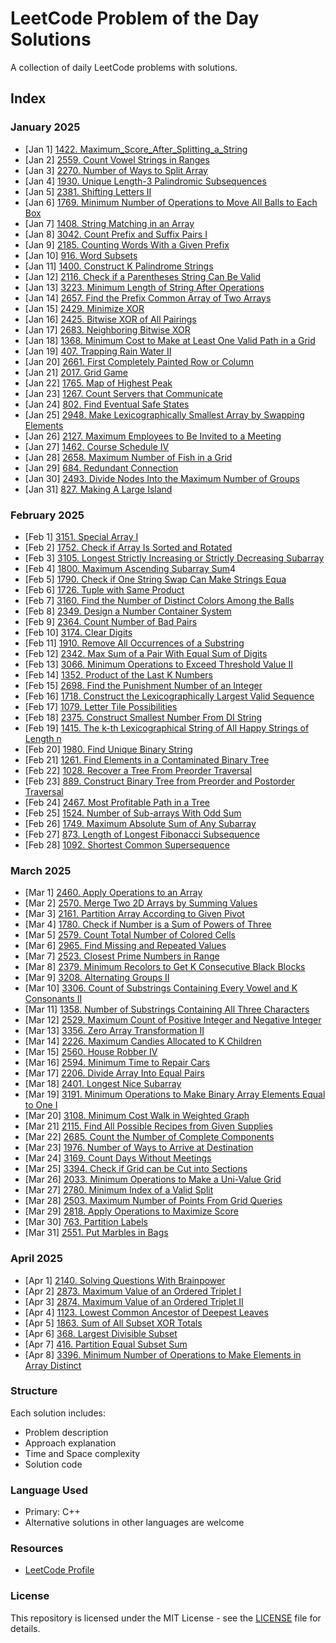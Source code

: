 # LeetCode Problem of the Day Solutions

A collection of daily LeetCode problems with solutions.

## Index

### January 2025

- [Jan 1] [1422. Maximum_Score_After_Splitting_a_String](Jan/1_Maximum_Score_After_Splitting_a_String.c++)
- [Jan 2] [2559. Count Vowel Strings in Ranges](Jan/2_Count_Vowel_Strings_in_Ranges.cpp)
- [Jan 3] [2270. Number of Ways to Split Array](Jan/3_Number_of_Ways_to_Split_Array.cpp)
- [Jan 4] [1930. Unique Length-3 Palindromic Subsequences](Jan/4_Unique_Length-3_Palindromic_Subsequences.cpp)
- [Jan 5] [2381. Shifting Letters II](Jan/5_Shifting_Letters_II.cpp)
- [Jan 6] [1769. Minimum Number of Operations to Move All Balls to Each Box](Jan/6_Minimum_Number_of_Operations_to_Move_All_Balls_to_Each_Box.cpp)
- [Jan 7] [1408. String Matching in an Array](Jan/7_String_Matching_in_an_Array.cpp)
- [Jan 8] [3042. Count Prefix and Suffix Pairs I](Jan/8_Count_Prefix_and_Suffix_Pairs_I.cpp)
- [Jan 9] [2185. Counting Words With a Given Prefix](Jan/9_Counting_Words_With_a_Given_Prefix.cpp)
- [Jan 10] [916. Word Subsets](Jan/10_Word_Subsets.cpp)
- [Jan 11] [1400. Construct K Palindrome Strings](Jan/11_Construct_K_Palindrome_Strings.cpp)
- [Jan 12] [2116. Check if a Parentheses String Can Be Valid](Jan/12_Check_if_a_Parentheses_String_Can_Be_Valid.cpp)
- [Jan 13] [3223. Minimum Length of String After Operations](Jan/13_Minimum_Length_of_String_After_Operations.cpp)
- [Jan 14] [2657. Find the Prefix Common Array of Two Arrays](Jan/14_Find_the_Prefix_Common_Array_of_Two_Arrays.cpp)
- [Jan 15] [2429. Minimize XOR](Jan/15_Minimize_XOR.cpp)
- [Jan 16] [2425. Bitwise XOR of All Pairings](Jan/16_Bitwise_XOR_of_All_Pairings.cpp)
- [Jan 17] [2683. Neighboring Bitwise XOR](Jan/17_Neighboring_Bitwise_XOR.cpp)
- [Jan 18] [1368. Minimum Cost to Make at Least One Valid Path in a Grid](Jan/18_Minimum_Cost.cpp)
- [Jan 19] [407. Trapping Rain Water II](Jan/19_Trapping_Rain_Water_II.cpp)
- [Jan 20] [2661. First Completely Painted Row or Column](Jan/20_First_Completely_Painted_Row_or_Column.cpp)
- [Jan 21] [2017. Grid Game](Jan/21_Grid_Game.cpp)
- [Jan 22] [1765. Map of Highest Peak](Jan/22_Map_of_Highest_Peak.cpp)
- [Jan 23] [1267. Count Servers that Communicate](Jan/23_Count_Servers_that_Communicate.cpp)
- [Jan 24] [802. Find Eventual Safe States](Jan/24_Find_Eventual_Safe_States.cpp)
- [Jan 25] [2948. Make Lexicographically Smallest Array by Swapping Elements](Jan/25_Make_Lexicographically_Smallest_Array_by_Swapping_Elements.cpp)
- [Jan 26] [2127. Maximum Employees to Be Invited to a Meeting](Jan/26_Maximum_Employees_to_Be_Invited_to_a_Meeting.cpp)
- [Jan 27] [1462. Course Schedule IV](Jan/27_Course_Schedule_IV.cpp)
- [Jan 28] [2658. Maximum Number of Fish in a Grid](Jan/28_Maximum_Number_of_Fish_in_a_Grid.cpp)
- [Jan 29] [684. Redundant Connection](Jan/29_Redundant_Connection.cpp)
- [Jan 30] [2493. Divide Nodes Into the Maximum Number of Groups](Jan/30_Divide_Nodes_Into_the_Maximum_Number_of_Groups.cpp)
- [Jan 31] [827. Making A Large Island](Jan/31_Making_A_Large_Island.cpp)

### February 2025

- [Feb 1] [3151. Special Array I](Feb/1_Special_Array_I.cpp)
- [Feb 2] [1752. Check if Array Is Sorted and Rotated](Feb/2_Check_if_Array_Is_Sorted_and_Rotated.cpp)
- [Feb 3] [3105. Longest Strictly Increasing or Strictly Decreasing Subarray](Feb/3_Longest_Strictly_Increasing_or_Strictly_Decreasing_Subarray.cpp)
- [Feb 4] [1800. Maximum Ascending Subarray Sum](feb/4_Maximum_Ascending_Subarray_Sum.cpp)4
- [Feb 5] [1790. Check if One String Swap Can Make Strings Equa](feb/5_Check_if_One_String_Swap_Can_Make_Strings_Equal.cpp)
- [Feb 6] [1726. Tuple with Same Product](Feb/6_Tuple_with_Same_Product.cpp)
- [Feb 7] [3160. Find the Number of Distinct Colors Among the Balls](Feb/7_Find%20the_Number_of_Distinct_Colors_Among_the_Balls.cpp)
- [Feb 8] [2349. Design a Number Container System](Feb/8_Design_a_Number_Container_System.cpp)
- [Feb 9] [2364. Count Number of Bad Pairs](Feb/9_Count_Number_of_Bad_Pairs.cpp)
- [Feb 10] [3174. Clear Digits](Feb/10_Clear_Digits.cpp)
- [Feb 11] [1910. Remove All Occurrences of a Substring](Feb/11_Remove_All_Occurrences_of_a_Substring.cpp)
- [Feb 12] [2342. Max Sum of a Pair With Equal Sum of Digits](Feb/12_Max_Sum_of_a_Pair_With_Equal_Sum_of_Digits.cpp)
- [Feb 13] [3066. Minimum Operations to Exceed Threshold Value II](Feb/13_Minimum_Operations_to_Exceed_Threshold_Value_II.cpp)
- [Feb 14] [1352. Product of the Last K Numbers](Feb/14_Product_of_the_Last_K_Numbers.cpp)
- [Feb 15] [2698. Find the Punishment Number of an Integer](Feb/15_Find_the_Punishment_Number_of_an_Integer.cpp)
- [Feb 16] [1718. Construct the Lexicographically Largest Valid Sequence](Feb/16_Construct_the_Lexicographically_Largest_Valid_Sequence.cpp)
- [Feb 17] [1079. Letter Tile Possibilities](Feb/17_Letter_Tile_Possibilities.cpp)
- [Feb 18] [2375. Construct Smallest Number From DI String](Feb/18_Construct_Smallest_Number_From_DI_String.cpp)
- [Feb 19] [1415. The k-th Lexicographical String of All Happy Strings of Length n](Feb/19_The_kth_Lexicographical_String.cpp)
- [Feb 20] [1980. Find Unique Binary String](Feb/20_Find_Unique_Binary_String.cpp)
- [Feb 21] [1261. Find Elements in a Contaminated Binary Tree](Feb/21_Find_Elementsin_a_Contaminated_Binary_Tree.cpp)
- [Feb 22] [1028. Recover a Tree From Preorder Traversal](Feb/22_Recover_a_Tree_From_Preorder_Traversal.cpp)
- [Feb 23] [889. Construct Binary Tree from Preorder and Postorder Traversal](Feb/23_Construct_Binary_Tree_from_Preorder_and_Postorder_Traversal.cpp)
- [Feb 24] [2467. Most Profitable Path in a Tree](Feb/24_Most_Profitable_Path_in_a_Tree.cpp)
- [Feb 25] [1524. Number of Sub-arrays With Odd Sum](Feb/25_Number_of_Sub-arrays_With_Odd_Sum.cpp)
- [Feb 26] [1749. Maximum Absolute Sum of Any Subarray](Feb/26_Maximum_Absolute_Sum_of_Any_Subarray.cpp)
- [Feb 27] [873. Length of Longest Fibonacci Subsequence](Feb/27_Length_of_Longest_Fibonacci_Subsequence.cpp)
- [Feb 28] [1092. Shortest Common Supersequence](Feb/28_Shortest_Common_Supersequence.cpp)

### March 2025

- [Mar 1] [2460. Apply Operations to an Array](Mar/01_Apply_Operations_to_an_Array.cpp)
- [Mar 2] [2570. Merge Two 2D Arrays by Summing Values](Mar/02_Merge_Two_2D_Arrays_by_Summing_Values.cpp)
- [Mar 3] [2161. Partition Array According to Given Pivot](Mar/03_Partition_Array_According_to_Given_Pivot.cpp)
- [Mar 4] [1780. Check if Number is a Sum of Powers of Three](Mar/04_Check_if_Number_is_a_Sum_of_Powers_of_Three.cpp)
- [Mar 5] [2579. Count Total Number of Colored Cells](Mar/05_Count_Total_Number_of_Colored_Cells.cpp)
- [Mar 6] [2965. Find Missing and Repeated Values](Mar/06_Find_Missing_and_Repeated_Values.cpp)
- [Mar 7] [2523. Closest Prime Numbers in Range](Mar/07_Closest_Prime_Numbers_in_Range.cpp)
- [Mar 8] [2379. Minimum Recolors to Get K Consecutive Black Blocks](Mar/08_Minimum_Recolors_Get_K_Consecutive_Black_Blocks.cpp)
- [Mar 9] [3208. Alternating Groups II](Mar/09_Alternating_Groups_II.cpp)
- [Mar 10] [3306. Count of Substrings Containing Every Vowel and K Consonants II](Mar/10_Count_of_Substrings.cpp)
- [Mar 11] [1358. Number of Substrings Containing All Three Characters](Mar/11_Number_of_Substrings_Containing_All_Three_Characters.cpp)
- [Mar 12] [2529. Maximum Count of Positive Integer and Negative Integer](Mar/12_Maximum_Count_of_Positive_Integer_and_Negative_Integer.cpp)
- [Mar 13] [3356. Zero Array Transformation II](Mar/13_Zero_Array_Transformation_II.cpp)
- [Mar 14] [2226. Maximum Candies Allocated to K Children](Mar/14_Maximum_Candies_Allocated_to_K_Children.cpp)
- [Mar 15] [2560. House Robber IV](Mar/15_House_Robber_IV.cpp)
- [Mar 16] [2594. Minimum Time to Repair Cars](Mar/16_Minimum_Time_to_Repair_Cars.cpp)
- [Mar 17] [2206. Divide Array Into Equal Pairs](Mar/17_Divide_Array_Into_Equal_Pairs.cpp)
- [Mar 18] [2401. Longest Nice Subarray](Mar/18_Longest_Nice_Subarray.cpp)
- [Mar 19] [3191. Minimum Operations to Make Binary Array Elements Equal to One I](Mar/19_Minimum_Operations_to_Make_Binary_Array_Elements_Equal_to_One_I.cpp)
- [Mar 20] [3108. Minimum Cost Walk in Weighted Graph](Mar/20_Minimum_Cost_Walk_in_Weighted_Graph.cpp)
- [Mar 21] [2115. Find All Possible Recipes from Given Supplies](Mar/21_Find_All_Possible_Recipes_from_Given_Supplies.cpp)
- [Mar 22] [2685. Count the Number of Complete Components](Mar/22_Count_the_Number_of_Complete_Components.cpp)
- [Mar 23] [1976. Number of Ways to Arrive at Destination](Mar/23_Number_of_Ways_to_Arrive_at_Destination.cpp)
- [Mar 24] [3169. Count Days Without Meetings](Mar/24_Count_Days_Without_Meetings.cpp)
- [Mar 25] [3394. Check if Grid can be Cut into Sections](Mar/25_Check_if_Grid_can_be_Cut_into_Sections.cpp)
- [Mar 26] [2033. Minimum Operations to Make a Uni-Value Grid](Mar/26_Minimum_Operations_to_Make_a_Uni_Value_Grid.cpp)
- [Mar 27] [2780. Minimum Index of a Valid Split](Mar/27_Minimum_Index_of_a_Valid_Split.cpp)
- [Mar 28] [2503. Maximum Number of Points From Grid Queries](Mar/28_Maximum_Number_of_Points_From_Grid_Queries.cpp)
- [Mar 29] [2818. Apply Operations to Maximize Score](Mar/29_Apply_Operations_to_Maximize_Score.cpp)
- [Mar 30] [763. Partition Labels](Mar/30_Partition_Labels.cpp)
- [Mar 31] [2551. Put Marbles in Bags](Mar/31_Put_Marbles_in_Bags.cpp)

### April 2025

- [Apr 1] [2140. Solving Questions With Brainpower](Apr/01_Solving_Questions_With_Brainpower.cpp)
- [Apr 2] [2873. Maximum Value of an Ordered Triplet I](Apr/02_Maximum_Value_of_an_Ordered_Triplet_I.cpp)
- [Apr 3] [2874. Maximum Value of an Ordered Triplet II](Apr/03_Maximum_Value_of_an_Ordered_Triplet_II.cpp)
- [Apr 4] [1123. Lowest Common Ancestor of Deepest Leaves](Apr/04_Lowest_Common_Ancestor_of_Deepest_Leaves.cpp)
- [Apr 5] [1863. Sum of All Subset XOR Totals](Apr/05_Sum_of_All_Subset_XOR_Totals.cpp)
- [Apr 6] [368. Largest Divisible Subset](Apr/06_Largest_Divisible_Subset.cpp)
- [Apr 7] [416. Partition Equal Subset Sum](Apr/07_Partition_Equal_Subset_Sum.cpp)
- [Apr 8] [3396. Minimum Number of Operations to Make Elements in Array Distinct](Apr/08_Minimum_Number_of_Operations_to_Make_Elements_in_Array_Distinct.cpp)

### Structure

Each solution includes:

- Problem description
- Approach explanation
- Time and Space complexity
- Solution code

### Language Used

- Primary: C++
- Alternative solutions in other languages are welcome

### Resources

- [LeetCode Profile](https://leetcode.com/abhishekpaturkar)

### License

This repository is licensed under the MIT License - see the [LICENSE](LICENSE) file for details.
